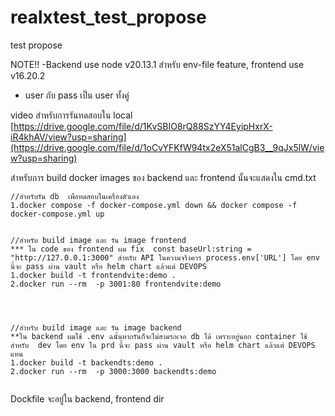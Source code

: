 # realxtest_test_propose
test propose

NOTE!!
  -Backend use node v20.13.1 สำหรับ env-file feature,  frontend use v16.20.2
  - user กับ pass เป็น user ทั้งคู่


video สำหรับการรันทดสอบใน local
[https://drive.google.com/file/d/1KvSBIO8rQ88SzYY4EyipHxrX-iR4khAV/view?usp=sharing](https://drive.google.com/file/d/1oCvYFKfW94tx2eX51alCgB3__9qJx5lW/view?usp=sharing)



สำหรับการ build docker images ของ backend และ frontend นั้นจะแสดงใน cmd.txt

```
//สำหรับรัน db  เพื่อทดสอบในเครื่องตัวเอง
1.docker compose -f docker-compose.yml down && docker compose -f docker-compose.yml up   


//สำหรับ build image และ รัน image frontend 
*** ใน code ของ frontend ผม fix  const baseUrl:string = "http://127.0.0.1:3000" สำหรับ API ในความจริงควร process.env['URL'] โดย env นี้จะ pass ผ่าน vault หรือ helm chart แล้วแต่ DEVOPS
1.docker build -t frontendvite:demo .
2.docker run --rm  -p 3001:80 frontendvite:demo




//สำหรับ build image และ รัน image backend 
**ใน backend ผมใช้ .env ฉนั้นหากรันก็จะไม่สามรถเจอ db ได้ เพราะอยู่นอก container ใช้สำหรับ  dev โดย env ใน prd นี้จะ pass ผ่าน vault หรือ helm chart แล้วแต่ DEVOPS แทน
1.docker build -t backendts:demo .
2.docker run --rm  -p 3000:3000 backendts:demo


```
Dockfile จะอยู่ใน backend, frontend dir 
